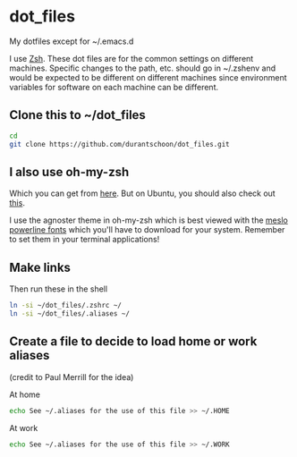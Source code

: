 # dot_files
My dotfiles except for ~/.emacs.d

I use [Zsh](http://www.zsh.org/). These dot files are for the common settings on different machines. Specific changes to the path, etc. should go in ~/.zshenv and would be expected to be different on different machines since environment variables for software on each machine can be different. 

## Clone this to ~/dot_files

```sh
cd
git clone https://github.com/durantschoon/dot_files.git
```

## I also use oh-my-zsh

Which you can get from [here](https://github.com/robbyrussell/oh-my-zsh). But on Ubuntu, you should also check out [this](https://gist.github.com/tsabat/1498393).

I use the agnoster theme in oh-my-zsh which is best viewed with the [meslo powerline fonts](https://github.com/powerline/fonts) which you'll have to download for your system. Remember to set them in your terminal applications!

## Make links

Then run these in the shell

```sh
ln -si ~/dot_files/.zshrc ~/
ln -si ~/dot_files/.aliases ~/
```

## Create a file to decide to load home or work aliases

(credit to Paul Merrill for the idea)

At home
```sh
echo See ~/.aliases for the use of this file >> ~/.HOME
```

At work
```sh
echo See ~/.aliases for the use of this file >> ~/.WORK
```
